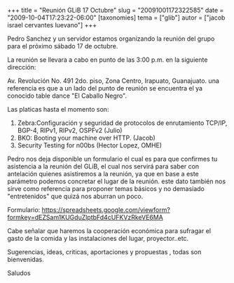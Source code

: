 +++
title = "Reunión GLiB 17 Octubre"
slug = "20091001172322585"
date = "2009-10-04T17:23:22-06:00"
[taxonomies]
tema = ["glib"]
autor = ["jacob israel cervantes luevano"]
+++

Pedro Sanchez y un servidor estamos organizando la reunión del grupo
para el próximo sábado 17 de octubre.

La reunión se llevara a cabo en punto de las 3:00 p.m. en la siguiente
dirección:

Av. Revolución No. 491 2do. piso, Zona Centro, Irapuato, Guanajuato. una
referencia es que a un lado del punto de reunión se encuentra el ya
conocido table dance "El Caballo Negro".

Las platicas hasta el momento son:

1.  Zebra:Configuración y seguridad de protocolos de enrutamiento
    TCP/IP, BGP-4, RIPv1, RIPv2, OSPFv2 (Julio)
2.  BKO: Booting your machine over HTTP. (Jacob)
3.  Security Testing for n00bs (Hector Lopez, OMHE)

Pedro nos deja disponible un formulario el cual es para que confirmes tu
asistencia a la reunión del GLiB, el cual nos servirá para saber con
antelación quienes asistiremos a la reunión, ya que en base a este
parámetro podemos concretar el lugar de la reunión. este dato también
nos sirve como referencia para proponer temas básicos y no demasiado
"entretenidos" que quizá nos aburran un poco.

Formulario:
<a href="https://spreadsheets.google.com/viewform?formkey=dEZSam1KUGduZlptbFd4cUFKVzRkeVE6MA">https://spreadsheets.google.com/viewform?formkey=dEZSam1KUGduZlptbFd4cUFKVzRkeVE6MA</a>

Cabe señalar que haremos la cooperación económica para sufragar el gasto
de la comida y las instalaciones del lugar, proyector..etc.

Sugerencias, ideas, criticas, aportaciones y propuestas , todas son
bienvenidas.

Saludos
